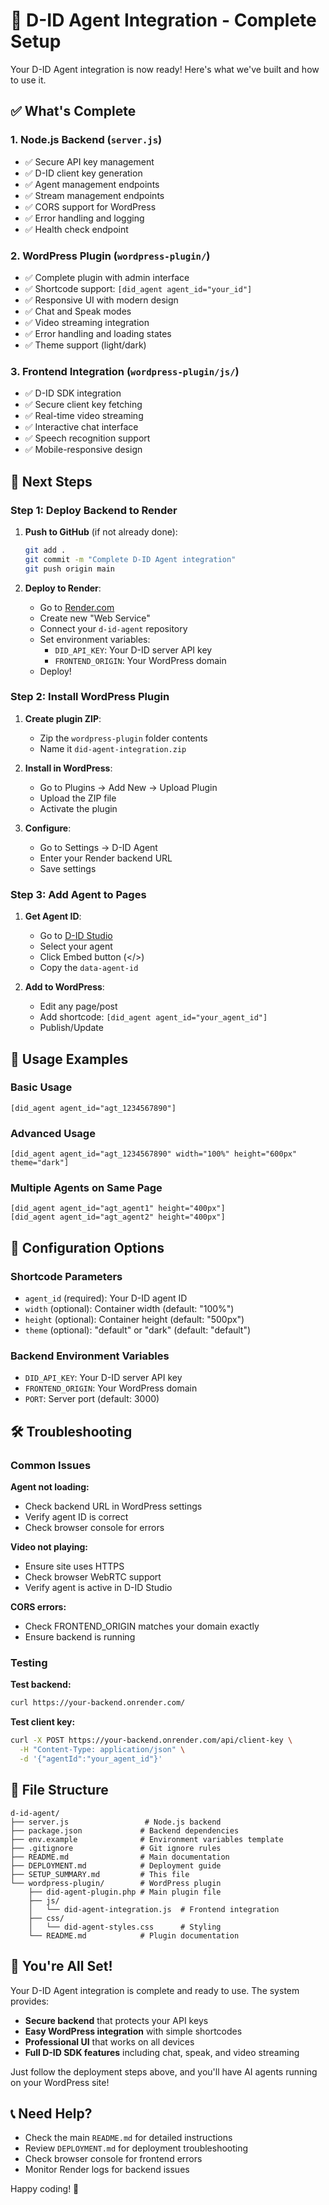 # 🎉 D-ID Agent Integration - Complete Setup

Your D-ID Agent integration is now ready! Here's what we've built and how to use it.

## ✅ What's Complete

### 1. **Node.js Backend** (`server.js`)
- ✅ Secure API key management
- ✅ D-ID client key generation
- ✅ Agent management endpoints
- ✅ Stream management endpoints
- ✅ CORS support for WordPress
- ✅ Error handling and logging
- ✅ Health check endpoint

### 2. **WordPress Plugin** (`wordpress-plugin/`)
- ✅ Complete plugin with admin interface
- ✅ Shortcode support: `[did_agent agent_id="your_id"]`
- ✅ Responsive UI with modern design
- ✅ Chat and Speak modes
- ✅ Video streaming integration
- ✅ Error handling and loading states
- ✅ Theme support (light/dark)

### 3. **Frontend Integration** (`wordpress-plugin/js/`)
- ✅ D-ID SDK integration
- ✅ Secure client key fetching
- ✅ Real-time video streaming
- ✅ Interactive chat interface
- ✅ Speech recognition support
- ✅ Mobile-responsive design

## 🚀 Next Steps

### Step 1: Deploy Backend to Render

1. **Push to GitHub** (if not already done):
   ```bash
   git add .
   git commit -m "Complete D-ID Agent integration"
   git push origin main
   ```

2. **Deploy to Render**:
   - Go to [Render.com](https://render.com)
   - Create new "Web Service"
   - Connect your `d-id-agent` repository
   - Set environment variables:
     - `DID_API_KEY`: Your D-ID server API key
     - `FRONTEND_ORIGIN`: Your WordPress domain
   - Deploy!

### Step 2: Install WordPress Plugin

1. **Create plugin ZIP**:
   - Zip the `wordpress-plugin` folder contents
   - Name it `did-agent-integration.zip`

2. **Install in WordPress**:
   - Go to Plugins → Add New → Upload Plugin
   - Upload the ZIP file
   - Activate the plugin

3. **Configure**:
   - Go to Settings → D-ID Agent
   - Enter your Render backend URL
   - Save settings

### Step 3: Add Agent to Pages

1. **Get Agent ID**:
   - Go to [D-ID Studio](https://studio.d-id.com)
   - Select your agent
   - Click Embed button (</>)
   - Copy the `data-agent-id`

2. **Add to WordPress**:
   - Edit any page/post
   - Add shortcode: `[did_agent agent_id="your_agent_id"]`
   - Publish/Update

## 🎯 Usage Examples

### Basic Usage
```
[did_agent agent_id="agt_1234567890"]
```

### Advanced Usage
```
[did_agent agent_id="agt_1234567890" width="100%" height="600px" theme="dark"]
```

### Multiple Agents on Same Page
```
[did_agent agent_id="agt_agent1" height="400px"]
[did_agent agent_id="agt_agent2" height="400px"]
```

## 🔧 Configuration Options

### Shortcode Parameters
- `agent_id` (required): Your D-ID agent ID
- `width` (optional): Container width (default: "100%")
- `height` (optional): Container height (default: "500px")
- `theme` (optional): "default" or "dark" (default: "default")

### Backend Environment Variables
- `DID_API_KEY`: Your D-ID server API key
- `FRONTEND_ORIGIN`: Your WordPress domain
- `PORT`: Server port (default: 3000)

## 🛠️ Troubleshooting

### Common Issues

**Agent not loading:**
- Check backend URL in WordPress settings
- Verify agent ID is correct
- Check browser console for errors

**Video not playing:**
- Ensure site uses HTTPS
- Check browser WebRTC support
- Verify agent is active in D-ID Studio

**CORS errors:**
- Check FRONTEND_ORIGIN matches your domain exactly
- Ensure backend is running

### Testing

**Test backend:**
```bash
curl https://your-backend.onrender.com/
```

**Test client key:**
```bash
curl -X POST https://your-backend.onrender.com/api/client-key \
  -H "Content-Type: application/json" \
  -d '{"agentId":"your_agent_id"}'
```

## 📁 File Structure

```
d-id-agent/
├── server.js                 # Node.js backend
├── package.json             # Backend dependencies
├── env.example              # Environment variables template
├── .gitignore               # Git ignore rules
├── README.md                # Main documentation
├── DEPLOYMENT.md            # Deployment guide
├── SETUP_SUMMARY.md         # This file
└── wordpress-plugin/        # WordPress plugin
    ├── did-agent-plugin.php # Main plugin file
    ├── js/
    │   └── did-agent-integration.js  # Frontend integration
    ├── css/
    │   └── did-agent-styles.css      # Styling
    └── README.md            # Plugin documentation
```

## 🎉 You're All Set!

Your D-ID Agent integration is complete and ready to use. The system provides:

- **Secure backend** that protects your API keys
- **Easy WordPress integration** with simple shortcodes
- **Professional UI** that works on all devices
- **Full D-ID SDK features** including chat, speak, and video streaming

Just follow the deployment steps above, and you'll have AI agents running on your WordPress site!

## 📞 Need Help?

- Check the main `README.md` for detailed instructions
- Review `DEPLOYMENT.md` for deployment troubleshooting
- Check browser console for frontend errors
- Monitor Render logs for backend issues

Happy coding! 🚀
